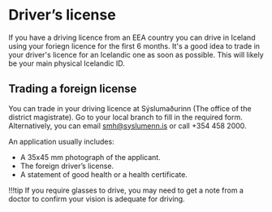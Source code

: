 # Driver’s license

If you have a driving licence from an EEA country you can drive in Iceland
using your foriegn licence for the first 6 months. It's a good idea to trade in
your driver's licence for an Icelandic one as soon as possible. This will
likely be your main physical Icelandic ID.

## Trading a foreign license

You can trade in your driving licence at Sýslumaðurinn (The office of the
district magistrate). Go to your local branch to fill in the required form.
Alternatively, you can email [smh@syslumenn.is](mailto:smh@syslumenn.is) or
call +354 458 2000.

An application usually includes:

- A 35x45 mm photograph of the applicant.
- The foreign driver’s license.
- A statement of good health or a health certificate.

!!!tip
    If you require glasses to drive, you may need to get a note from a
    doctor to confirm your vision is adequate for driving.
